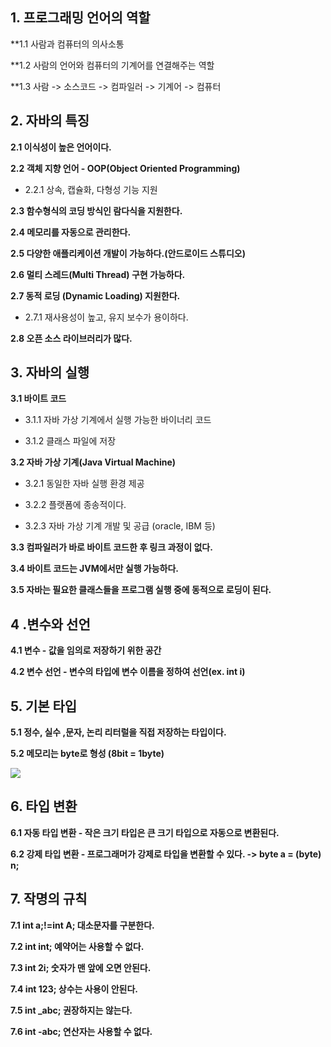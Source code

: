 ## **1. 프로그래밍 언어의 역할**

**1.1 사람과 컴퓨터의 의사소통

**1.2 사람의 언어와 컴퓨터의 기계어를 연결해주는 역할

**1.3 사람 -> 소스코드 -> 컴파일러 -> 기계어 -> 컴퓨터


## **2. 자바의 특징**

**2.1 이식성이 높은 언어이다.**

**2.2 객체 지향 언어 - OOP(Object Oriented Programming)**

- 2.2.1 상속, 캡슐화, 다형성 기능 지원

**2.3 함수형식의 코딩 방식인 람다식을 지원한다.**

**2.4 메모리를 자동으로 관리한다.**

**2.5 다양한 애플리케이션 개발이 가능하다.(안드로이드 스튜디오)**

**2.6 멀티 스레드(Multi Thread) 구현 가능하다.**

**2.7 동적 로딩 (Dynamic Loading) 지원한다.**

- 2.7.1 재사용성이 높고, 유지 보수가 용이하다.

**2.8 오픈 소스 라이브러리가 많다.**

## **3. 자바의 실행**

**3.1 바이트 코드**

- 3.1.1 자바 가상 기계에서 실행 가능한 바이너리 코드

- 3.1.2 클래스 파일에 저장

**3.2 자바 가상 기계(Java Virtual Machine)**

- 3.2.1 동일한 자바 실행 환경 제공

- 3.2.2 플랫폼에 종송적이다.

- 3.2.3 자바 가상 기계 개발 및 공급 (oracle, IBM 등)

**3.3 컴파일러가 바로 바이트 코드한 후 링크 과정이 없다.**

**3.4 바이트 코드는 JVM에서만 실행 가능하다.**

**3.5 자바는 필요한 클래스들을 프로그램 실행 중에 동적으로 로딩이 된다.**

## **4 .변수와 선언**

**4.1 변수 - 값을 임의로 저장하기 위한 공간**

**4.2 변수 선언 - 변수의 타입에 변수 이름을 정하여 선언(ex.  **int**  i)**

## **5. 기본 타입**

**5.1 정수, 실수 ,문자, 논리 리터럴을 직접 저장하는 타입이다.**

**5.2 메모리는 byte로 형성 (8bit = 1byte)**

<img src="https://img1.daumcdn.net/thumb/R1280x0/?scode=mtistory2&fname=https%3A%2F%2Fblog.kakaocdn.net%2Fdn%2Fua4eU%2Fbtrc6SBCbrK%2FPLLuhBfmd3jdGwxQg9YMo1%2Fimg.png">

## **6. 타입 변환**

**6.1 자동 타입 변환 - 작은 크기 타입은 큰 크기 타입으로 자동으로 변환된다.**

**6.2 강제 타입 변환 - 프로그래머가 강제로 타입을 변환할 수 있다. -> byte a = (byte) n;**

## **7. 작명의 규칙**

**7.1 int a;!=int A; 대소문자를 구분한다.**

**7.2 int int; 예약어는 사용할 수 없다.**

**7.3 int 2i; 숫자가 맨 앞에 오면 안된다.** 

**7.4 int 123; 상수는 사용이 안된다.** 

**7.5 int _abc; 권장하지는 않는다.**

**7.6 int -abc; 연산자는 사용할 수 없다.**
